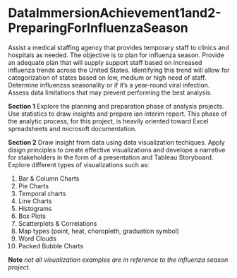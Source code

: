# DataImmersionAchievement1and2-PreparingForInfluenzaSeason

Assist a medical staffing agency that provides temporary staff to clinics and hospitals as needed. The objective is to plan for influenza season. Provide an adequate plan that will supply support staff based on increased influenza trends across the United States. Identifying this trend will allow for categorization of states based on low, medium or high need of staff. Determine influenzas seasonality or if it’s a year-round viral infection. Assess data limitations that may prevent performing the best analysis.

**Section 1**
Explore the planning and preparation phase of analysis projects. Use statistics to draw insights and prepare ian interim report. This phase of the analytic process, for this project, is heavily oriented toward Excel spreadsheets and microsoft documentation.

**Section 2**
Draw insight from data using data visualization techiques. Apply disign principles to create effective visualizations and develope a narrative for stakeholders in the form of a presentation and Tableau Storyboard.
Explore different types of visualizations such as:

1. Bar & Column Charts
2. Pie Charts
3. Temporal charts
4. Line Charts
5. Histograms
6. Box Plots
7. Scatterplots & Correlations
8. Map types (point, heat, choropleth, graduation symbol)
9. Word Clouds
10. Packed Bubble Charts

**Note** _not all visualization examples are in reference to the influenza season project._

